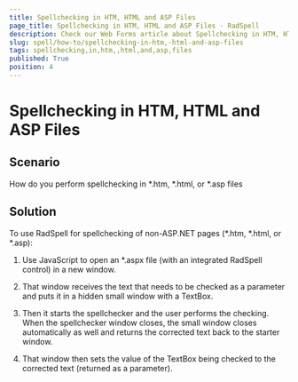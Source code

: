 ```yaml
---
title: Spellchecking in HTM, HTML and ASP Files
page_title: Spellchecking in HTM, HTML and ASP Files - RadSpell
description: Check our Web Forms article about Spellchecking in HTM, HTML and ASP Files.
slug: spell/how-to/spellchecking-in-htm,-html-and-asp-files
tags: spellchecking,in,htm,,html,and,asp,files
published: True
position: 4
---
```


# Spellchecking in HTM, HTML and ASP Files



## Scenario

How do you perform spellchecking in *.htm, *.html, or *.asp files

## Solution

To use RadSpell for spellchecking of non-ASP.NET pages (*.htm, *.html, or *.asp):

1. Use JavaScript to open an *.aspx file (with an integrated RadSpell control) in a new window.

1. That window receives the text that needs to be checked as a parameter and puts it in a hidden small window with a TextBox.

1. Then it starts the spellchecker and the user performs the checking. When the spellchecker window closes, the small window closes automatically as well and returns the corrected text back to the starter window.

1. That window then sets the value of the TextBox being checked to the corrected text (returned as a parameter).
